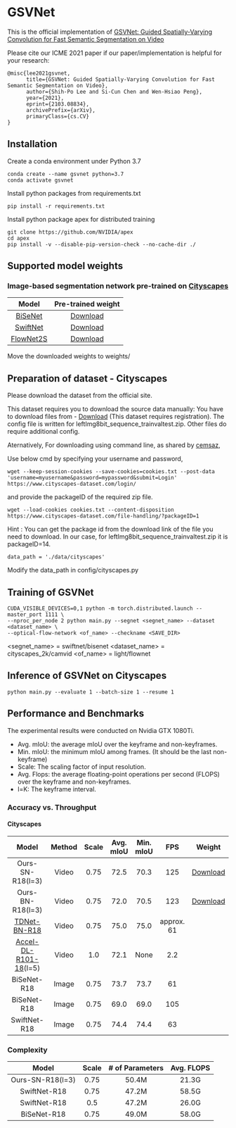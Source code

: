 # GSVNet

This is the official implementation of [GSVNet: Guided Spatially-Varying Convolution for Fast Semantic Segmentation on Video](https://arxiv.org/abs/2103.08834)

Please cite our ICME 2021 paper if our paper/implementation is helpful for your research:
```
@misc{lee2021gsvnet,
      title={GSVNet: Guided Spatially-Varying Convolution for Fast Semantic Segmentation on Video}, 
      author={Shih-Po Lee and Si-Cun Chen and Wen-Hsiao Peng},
      year={2021},
      eprint={2103.08834},
      archivePrefix={arXiv},
      primaryClass={cs.CV}
}
```

## Installation

Create a conda environment under Python 3.7
```
conda create --name gsvnet python=3.7
conda activate gsvnet
``` 

Install python packages from requirements.txt
```
pip install -r requirements.txt
```

Install python package apex for distributed training
```
git clone https://github.com/NVIDIA/apex
cd apex
pip install -v --disable-pip-version-check --no-cache-dir ./
```

## Supported model weights

### Image-based segmentation network pre-trained on [Cityscapes](https://arxiv.org/abs/1604.01685)

|**Model**|**Pre-trained weight**|
|:-----:|:-----:|
|[BiSeNet](https://arxiv.org/abs/1808.00897) | [Download](https://drive.google.com/file/d/11tr04lZCWtU1dQXLCteEOSYnUE2REt4V/view?usp=sharing)|
|[SwiftNet](https://arxiv.org/abs/1903.08469) | [Download](https://drive.google.com/file/d/1_FxwIwK52OEMCx5gOz3LgFJTgX2J_rG7/view?usp=sharing)|
|[FlowNet2S](https://arxiv.org/abs/1612.01925) | [Download](https://drive.google.com/file/d/1A8FKDbMKORz9U_swRxLaCUFcmY4eAZYj/view?usp=sharing)|

Move the downloaded weights to weights/

## Preparation of dataset - Cityscapes

Please download the dataset from the official site. 

This dataset requires you to download the source data manually:
You have to download files from - [Download](https://www.cityscapes-dataset.com/) (This dataset requires registration). The config file is written for leftImg8bit_sequence_trainvaltest.zip. Other files do require additional config.

Aternatively, For downloading using command line, as shared by [cemsaz](https://github.com/cemsaz/city-scapes-script), 

Use below cmd by specifying your username and password,

```
wget --keep-session-cookies --save-cookies=cookies.txt --post-data 'username=myusername&password=mypassword&submit=Login' https://www.cityscapes-dataset.com/login/
```

and provide the packageID of the required zip file. 

```
wget --load-cookies cookies.txt --content-disposition https://www.cityscapes-dataset.com/file-handling/?packageID=1
```

Hint : You can get the package id from the download link of the file you need to download. In our case, for leftImg8bit_sequence_trainvaltest.zip it is packageID=14. 

```
data_path = './data/cityscapes'
```

Modify the data_path in config/cityscapes.py

## Training of GSVNet

```
CUDA_VISIBLE_DEVICES=0,1 python -m torch.distributed.launch --master_port 1111 \ 
--nproc_per_node 2 python main.py --segnet <segnet_name> --dataset <dataset_name> \
--optical-flow-network <of_name> --checkname <SAVE_DIR>
```

<segnet_name> = swiftnet/bisenet
<dataset_name> = cityscapes_2k/camvid
<of_name> = light/flownet

## Inference of GSVNet on Cityscapes

```
python main.py --evaluate 1 --batch-size 1 --resume 1
```

## Performance and Benchmarks

The experimental results were conducted on Nvidia GTX 1080Ti. 
- Avg. mIoU: the average mIoU over the keyframe and non-keyframes. 
- Min. mIoU: the minimum mIoU among frames. (It should be the last non-keyframe) 
- Scale: The scaling factor of input resolution.
- Avg. Flops: the average floating-point operations per second (FLOPS) over the keyframe and non-keyframes.
- l=K: The keyframe interval.

### Accuracy vs. Throughput

#### Cityscapes

|**Model**|**Method**|**Scale**|**Avg. mIoU**|**Min. mIoU**|**FPS**|**Weight**|
|:-----:|:-----:|:-----:|:-----:|:-----:|:-----:|:-----:|
|Ours-SN-R18(l=3)|Video|0.75|72.5|70.3|125|[Download](https://drive.google.com/file/d/1VIfO-T0EWhdOiHrorAppLZQFuMUwcjC6/view?usp=sharing)|
|Ours-BN-R18(l=3)|Video|0.75|72.0|70.5|123|[Download](https://drive.google.com/file/d/16adWqQRmzpQFGP8-EmGKn_ctXP8PPQPO/view?usp=sharing)|
|[TDNet-BN-R18](https://arxiv.org/abs/2004.01800) |Video|0.75|75.0|75.0|approx. 61||
|[Accel-DL-R101-18](https://arxiv.org/abs/1807.06667)(l=5) |Video|1.0|72.1|None|2.2||
|BiSeNet-R18|Image|0.75|73.7|73.7|61||
|BiSeNet-R18|Image|0.75|69.0|69.0|105||
|SwiftNet-R18|Image|0.75|74.4|74.4|63||

### Complexity

|**Model**|**Scale**|**# of Parameters**|**Avg. FLOPS**|
|:-----:|:-----:|:-----:|:-----:|
|Ours-SN-R18(l=3)|0.75|50.4M|21.3G|
|SwiftNet-R18|0.75|47.2M|58.5G|
|SwiftNet-R18|0.5|47.2M|26.0G|
|BiSeNet-R18|0.75|49.0M|58.0G|
